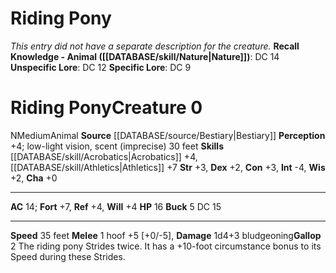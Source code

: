 ﻿---
ac: '14'
alignment: N
charisma: '+0'
constitution: '+3'
creature_ability:
- Buck
- Gallop
creature_family: '[[DATABASE/monsterfamily/Horse|Horse]]'
dexterity: '+2'
fortitude: '+7'
hp: '16'
id: '265'
intelligence: '-4'
land_speed: '35'
level: '0'
max_speed: '35'
name: Riding Pony
perception: '+4'
rarity: Common
reflex: '+4'
sense:
- low-light vision
- scent (imprecise) 30 feet
size: Medium
skill:
- '[[DATABASE/skill/Acrobatics|Acrobatics]] +4'
- '[[DATABASE/skill/Athletics|Athletics]] +7'
source: '[[DATABASE/source/Bestiary|Bestiary]]'
speed:
- 35 feet
strength: '+3'
strength_req: '3'
strongest_save:
- Fortitude
trait:
- '[[DATABASE/trait/Animal|Animal]]'
type: Creature
vision: Low-light vision
weakest_save:
- Reflex
- Will
will: '+4'
wisdom: '+2'

---
# Riding Pony

_This entry did not have a separate description for the creature._
**Recall Knowledge - Animal ([[DATABASE/skill/Nature|Nature]])**: DC 14
**Unspecific Lore**: DC 12
**Specific Lore**: DC 9

# Riding Pony<span class="item-type">Creature 0</span>

<span class="trait-alignment item-trait">N</span><span class="trait-size item-trait">Medium</span><span class="item-trait">Animal</span>
**Source** [[DATABASE/source/Bestiary|Bestiary]]
**Perception** +4; low-light vision, scent (imprecise) 30 feet
**Skills** [[DATABASE/skill/Acrobatics|Acrobatics]] +4, [[DATABASE/skill/Athletics|Athletics]] +7
**Str** +3, **Dex** +2, **Con** +3, **Int** -4, **Wis** +2, **Cha** +0

---
**AC** 14; **Fort** +7, **Ref** +4, **Will** +4
**HP** 16
<span class="in-box-ability">**Buck** <span class="action-icon">5</span> DC 15</span>

---
**Speed** 35 feet
<span class="in-box-ability">**Melee** <span class="action-icon">1</span> hoof +5 [+0/-5], **Damage** 1d4+3 bludgeoning</span><span class="in-box-ability">**Gallop** <span class="action-icon">2</span> The riding pony Strides twice. It has a +10-foot circumstance bonus to its Speed during these Strides.</span>